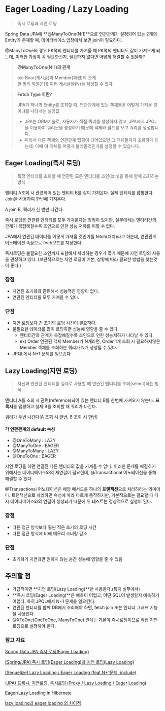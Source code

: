 # Eager Loading / Lazy Loading
> 즉시 로딩과 지연 로딩

Spring Data JPA에 **@ManyToOne(N:1)**으로 연관관계가 설정되어 있는 2개의 Entity가 존재할 때, 데이터베이스 입장에서 보면 join이 필요하다.

@ManyToOne의 경우 FK쪽의 엔티티를 가져올 때 PK쪽의 엔티티도 같이 가져오게 되는데, 이러한 과정이 꼭 필요한건지, 필요하지 않다면 어떻게 해결할 수 있을까?

> **@ManyToOne(N:1)의 관계**
>
> ex) Boar(게시글)과 Member(회원)의 관계
> <br> 한 명의 회원은(1) 여러 게시글을(N)을 작성할 수 있다.


> **Fetch Type 이란?**
>
> JPA가 하나의 Entity를 조회할 때, 연관관계에 있는 객체들을 어떻게 가져올 것이냐를 나타내는 설정값
> - JPA는 ORM기술로, 사용자가 직접 쿼리를 생성하지 않고, JPA에서 JPQL을 이용하여 쿼리문을 생성하기 때문에 객체와 필드를 보고 쿼리를 생성합니다.
> - 따라서 다른 객체와 연관관계 맵핑이 되어있으면 그 객체들까지 조회하게 되는데, 이때 이 객체를 어떻게 불러올것인가를 설정할 수 있습니다.


## Eager Loading(즉시 로딩)
> 특정 엔티티를 조회할 때 연관된 모든 엔티티를 조인(join)을 통해 함께 조회하는 방식

엔티티 A조회 시 관련되어 있는 엔티티 B를 같이 가져온다. 실제 엔티티를 맵핑한다. Join을 사용하여 한번에 가져온다.

A join B, 쿼리가 한 번만 나간다.

즉시 로딩은 연관된 엔티티를 모두 가져온다는 장점이 있지만, 실무에서는 엔티티간의 관계가 복잡해질수록 조인으로 인한 성능 저하를 피할 수 없다.

JPA에서 연관된 데이터를 어떻게 가져올 것인가를 fetch(패치)라고 하는데, 연관관게 어노테이션 속상으로 fech모드를 지정한다.

즉시로딩은 불필요한 조인까지 포함해서 처리하는 경우가 많기 때문에 지연 로딩의 사용을 권장하고 있다.
(보편적으로는 지연 로딩이 기본, 상황에 따라 필요한 방법을 찾는것이 좋다.)

### 장점
- 지연된 초기화와 관련해서 성능적인 영향이 없다.
- 연관된 엔티티를 모두 가져올 수 있다.

### 단점
- 지연 로딩보다 긴 초기의 로딩 시간이 필요하다.
- 불필요한 데이터를 많이 로딩하면 성능에 영향을 줄 수 있다.
    - 엔티티간의 관계가 복잡해질수록 조인으로 인한 성능저하가 나타날 수 있다.
    - ex) Order 연관된 객체 Member가 N개라면, Order 1개 조회 시 필요하지않은 Member 객체를 조회하는 쿼리가 N개 생성될 수 있다.
- JPQL에서 N+1 문제를 일으킨다.


## Lazy Loading(지연 로딩)
> 자신과 연관된 엔티티를 실제로 사용할 때 연관된 엔티티를 조회(select)하는 방식

엔티티 A를 조회 시 관련(reference)되어 있는 엔티티 B를 한번에 가져오지 않는다. **프록시**를 맵핑하고 실제 B를 조회할 때 쿼리가 나간다.

쿼리가 두번 나간다(A 조회 시 한번, B 조회 시 한번)

#### 각 연관관계의 default 속성
- @OneToMany : LAZY
- @ManyToOne : EAGER
- @ManyToMany : LAZY
- @OneToOne : EAGER

지연 로딩을 하면 연결된 다른 엔티티의 값을 가져올 수 없다. 이러한 문제를 해결하기 위해서는 데이터베이스와의 재연결이 필요한데, @Transactional 어노테이션을 통해 해결할 수 있다.

@Transactional 어노테이션은 해당 메서드를 하나의 **트랜잭션**으로 처리하라는 의미이다.
트랜잭션으로 처리하면 속성에 따라 다르게 동작하지만, 기본적으로는 필요할 때 다시 데이터베이스와의 연결이 생성되기 때문에 위 테스트는 정상적으로 실행이 된다.

### 장점
- 다른 접근 방식보다 훨씬 적은 초기의 로딩 시간
- 다른 접근 방식에 비해 메모리 소비량 감소

### 단점
- 초기화가 지연되면 원하지 않는 순간 성능에 영향을 줄 수 있음


## 주의할 점
- 가급적이면 **지연 로딩(Lazy Loading)**만 사용한다.(특히 실무에서)
- **즉시 로딩(Eager Loading)**은 예측이 어렵고, 어떤 SQL이 발생할지 예측하기 어렵다.
    특히 JPQL에서 N+1 문제를 일으킨다.
- 연관된 엔티티를 함께 DB에서 조회해야 하면, fetch join 또는 엔티티 그래프 기능을 사용한다.
- @XToOne(OneToOne, ManyToOne) 관계는 기본이 즉시로딩이므로 직접 지연로딩으로 설정해야 한다.

### 참고 자료
[Spring Data JPA 즉시 로딩(Eager Loading)](https://zzang9ha.tistory.com/347)

[[Spring/JPA] 즉시 로딩(Eager Loading)과 지연 로딩(Lazy Loading)](https://velog.io/@ssssujini99/SpringJPA-%EC%A6%89%EC%8B%9C-%EB%A1%9C%EB%94%A9Eager-Loading%EA%B3%BC-%EC%A7%80%EC%97%B0-%EB%A1%9C%EB%94%A9Lazy-Loading)

[[Sequelize] Lazy Loading / Eager Loading (feat.N+1문제, include)](https://velog.io/@newdana01/Sequelize-Lazy-Loading-Eager-Loading-feat.N1%EB%AC%B8%EC%A0%9C)

[(JPA) 프록시, 지연로딩, 즉시로딩 (Proxy / Lazy Loading / Eager Loading)](https://lion-king.tistory.com/entry/JPA-%ED%94%84%EB%A1%9D%EC%8B%9C-%EC%A7%80%EC%97%B0%EB%A1%9C%EB%94%A9-%EC%A6%89%EC%8B%9C%EB%A1%9C%EB%94%A9-Proxy-Lazy-Loading-Eager-Loading)

[Eager/Lazy Loading in Hibernate](https://www.baeldung.com/hibernate-lazy-eager-loading)

[lazy loading과 eager loading 의 차이점](https://it-jerryfamily.tistory.com/entry/lazy-loading%EA%B3%BC-eager-loading-%EC%9D%98-%EC%B0%A8%EC%9D%B4%EC%A0%90)
